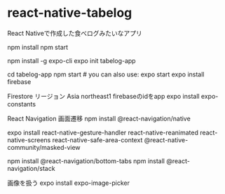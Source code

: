 # react-native-tabelog
React Nativeで作成した食べログみたいなアプリ

npm install
npm start

npm install -g expo-cli
expo init tabelog-app

cd tabelog-app
npm start # you can also use: expo start
expo install firebase

Firestore リージョン Asia northeast1
firebaseのidをapp
expo install expo-constants

React Navigation
画面遷移
npm install @react-navigation/native

expo install react-native-gesture-handler react-native-reanimated react-native-screens react-native-safe-area-context @react-native-community/masked-view

npm install @react-navigation/bottom-tabs
npm install @react-navigation/stack

画像を扱う
expo install expo-image-picker